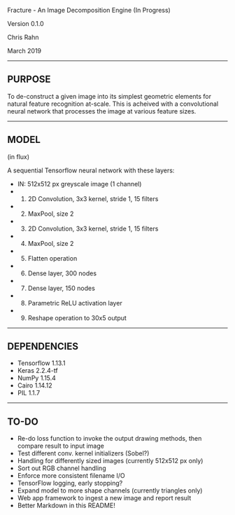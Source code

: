 Fracture - An Image Decomposition Engine (In Progress)

Version 0.1.0

Chris Rahn

March 2019

----------
PURPOSE
-----------
To de-construct a given image into its simplest geometric elements for natural feature recognition at-scale. This is acheived with a convolutional neural network that processes the image at various feature sizes.

----------
MODEL
----------
(in flux)

A sequential Tensorflow neural network with these layers:

-   IN: 512x512 px greyscale image (1 channel)
-   1. 2D Convolution, 3x3 kernel, stride 1, 15 filters
-   2. MaxPool, size 2
-   3. 2D Convolution, 3x3 kernel, stride 1, 15 filters
-   4. MaxPool, size 2
-   5. Flatten operation
-   6. Dense layer, 300 nodes
-   7. Dense layer, 150 nodes
-   8. Parametric ReLU activation layer
-   9. Reshape operation to 30x5 output

----------
DEPENDENCIES
----------
- Tensorflow 1.13.1
- Keras 2.2.4-tf
- NumPy 1.15.4
- Cairo 1.14.12
- PIL 1.1.7

----------
TO-DO
----------
- Re-do loss function to invoke the output drawing methods, then compare result to input image
- Test different conv. kernel initializers (Sobel?)
- Handling for differently sized images (currently 512x512 px only)
- Sort out RGB channel handling
- Enforce more consistent filename I/O
- TensorFlow logging, early stopping?
- Expand model to more shape channels (currently triangles only)
- Web app framework to ingest a new image and report result
- Better Markdown in this README!
